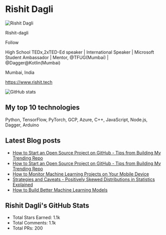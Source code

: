 # Rishit Dagli

![Rishit Dagli](https://avatars.githubusercontent.com/u/17131901?v=4)

Rishit-dagli

Follow

High School TEDx,2xTED-Ed speaker | International Speaker | Microsoft Student Ambassador | Mentor, @TFUG(Mumbai) | @Dagger@Kotlin(Mumbai)

Mumbai, India

https://www.rishit.tech

![GitHub stats](https://github-readme-stats.vercel.app/api?username=rishit-dagli&show_icons=true&theme=tokyonight)

## My top 10 technologies
Python, TensorFlow, PyTorch, GCP, Azure, C++, JavaScript, Node.js, Dagger, Arduino

## Latest Blog posts
- [How to Start an Open Source Project on GitHub - Tips from Building My Trending Repo](https://www.rishit.tech/how-to-start-an-open-source-project-on-github)
- [How to Start an Open Source Project on GitHub - Tips from Building My Trending Repo](https://www.rishit.tech/how-to-start-an-open-source-project-on-github)
- [How to Monitor Machine Learning Projects on Your Mobile Device](https://www.rishit.tech/how-to-monitor-machine-learning-projects-on-your-mobile-device)
- [Strategies and Caveats - Positively Skewed Distributions in Statistics Explained](https://www.rishit.tech/strategies-and-caveats-positively-skewed-distributions-in-statistics-explained)
- [How to Build Better Machine Learning Models](https://www.rishit.tech/how-to-build-better-machine-learning-models)

## Rishit Dagli's GitHub Stats
- Total Stars Earned: 1.1k
- Total Comments: 1.1k
- Total PRs: 200
